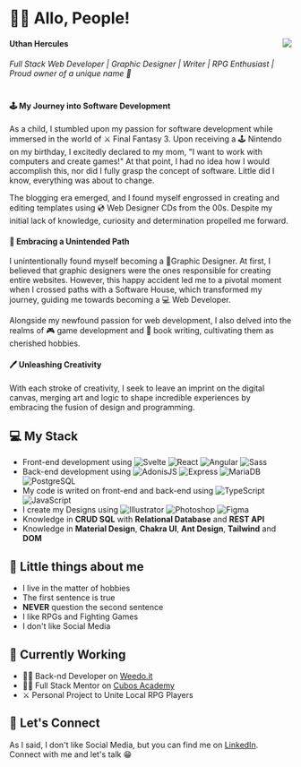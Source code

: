 # 👨‍💻 Allo, People!

<img src="https://64.media.tumblr.com/8e2d882c28bbad6a44b54bcdf61d9fb1/c401a0de5d798a20-48/s400x600/8b767a220c0bc867b1be3591d27c0cf67caaddab.gifv" align="right" />

#### Uthan Hercules
###### Full Stack Web Developer | Graphic Designer | Writer | RPG Enthusiast | Proud owner of a unique name 🐙

#

#### 🕹️ My Journey into Software Development

As a child, I stumbled upon my passion for software development while immersed in the world of ⚔️ Final Fantasy 3. Upon receiving a 🕹️ Nintendo on my birthday, I excitedly declared to my mom, "I want to work with computers and create games!" At that point, I had no idea how I would accomplish this, nor did I fully grasp the concept of software. Little did I know, everything was about to change.

The blogging era emerged, and I found myself engrossed in creating and editing templates using 💿 Web Designer CDs from the 00s. Despite my initial lack of knowledge, curiosity and determination propelled me forward.

#### 🎨 Embracing a Unintended Path

I unintentionally found myself becoming a 🎨Graphic Designer. At first, I believed that graphic designers were the ones responsible for creating entire websites. However, this happy accident led me to a pivotal moment when I crossed paths with a Software House, which transformed my journey, guiding me towards becoming a 💻 Web Developer.

Alongside my newfound passion for web development, I also delved into the realms of 🎮 game development and 📝 book writing, cultivating them as cherished hobbies.

#### 🖊️ Unleashing Creativity

With each stroke of creativity, I seek to leave an imprint on the digital canvas, merging art and logic to shape incredible experiences by embracing the fusion of design and programming.
  
## 💻 My Stack

-   Front-end development using ![Svelte](https://img.shields.io/badge/Svelte-ff3e00?logo=svelte&logoColor=white) ![React](https://img.shields.io/badge/React-61dafb?logo=react&logoColor=white) ![Angular](https://img.shields.io/badge/Angular-DD0031?logo=angular&logoColor=white) ![Sass](https://img.shields.io/badge/Sass-cc6699?logo=sass&logoColor=white)
-   Back-end development using ![AdonisJS](https://img.shields.io/badge/AdonisJS-220052?logo=adonisjs&logoColor=white) ![Express](https://img.shields.io/badge/Express-000000?logo=express&logoColor=white) ![MariaDB](https://img.shields.io/badge/MariaDB-003545?logo=mariadb&logoColor=white) ![PostgreSQL](https://img.shields.io/badge/PostgreSQL-336791?logo=postgresql&logoColor=white)
-   My code is writed on front-end and back-end using ![TypeScript](https://img.shields.io/badge/TypeScript-007acc?logo=typescript&logoColor=white) ![JavaScript](https://img.shields.io/badge/JavaScript-f7df1e?logo=javascript&logoColor=black)
-   I create my Designs using ![Illustrator](https://img.shields.io/badge/Illustrator-ff9a00?logo=adobeillustrator&logoColor=white) ![Photoshop](https://img.shields.io/badge/Photoshop-31a8ff?logo=adobephotoshop&logoColor=white) ![Figma](https://img.shields.io/badge/Figma-f24e1e?logo=figma&logoColor=white)
-   Knowledge in **CRUD SQL** with **Relational Database** and **REST API**
-   Knowledge in **Material Design**, **Chakra UI**, **Ant Design**, **Tailwind** and **DOM**

## 🤖 Little things about me

-   I live in the matter of hobbies
-   The first sentence is true
-   **NEVER** question the second sentence
-   I like RPGs and Fighting Games
-   I don't like Social Media

## 💼 Currently Working
- 👨‍💻 Back-nd Developer on [Weedo.it](http://weedo.it/)
- 👨‍🏫 Full Stack Mentor on [Cubos Academy](https://cubos.academy)
- ⚔️ Personal Project to Unite Local RPG Players

## 📡 Let's Connect

As I said, I don't like Social Media, but you can find me on [LinkedIn](https://www.linkedin.com/in/uthanh/). Connect with me and let's talk 😁
